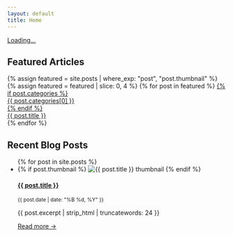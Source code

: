 ```yaml
---
layout: default
title: Home
---
```


<div class="featured-rotator">
  <a id="featured-rotator-link" href="#">
    <span id="featured-rotator-text">Loading...</span>
  </a>
</div>

## Featured Articles

<section class="hero-grid fade-in">
  {% assign featured = site.posts | where_exp: "post", "post.thumbnail" %}
  {% assign featured = featured | slice: 0, 4 %}
  {% for post in featured %}
    <a
      href="{{ post.url }}"
      class="hero-grid-item"
      style="background-image: url('{{ post.thumbnail | default: '/assets/images/fallback.jpg' | relative_url }}');"
      title="{{ post.title }}"
    >
      {% if post.categories %}
        <div class="hero-category">{{ post.categories[0] }}</div>
      {% endif %}
      <div class="hero-overlay">
        <span>{{ post.title }}</span>
      </div>
    </a>
  {% endfor %}
</section>

## Recent Blog Posts

<ul class="post-list">
  {% for post in site.posts %}
    <li class="fade-in fade-in-delay">
      {% if post.thumbnail %}
        <img
          class="post-thumb-left"
          src="{{ post.thumbnail | relative_url }}"
          alt="{{ post.title }} thumbnail"
          loading="lazy"
        >
      {% endif %}
      <div class="post-info">
        <h4><a href="{{ post.url }}">{{ post.title }}</a></h4>
        <p><small>{{ post.date | date: "%B %d, %Y" }}</small></p>
        <p>{{ post.excerpt | strip_html | truncatewords: 24 }}</p>
        <a href="{{ post.url }}">Read more →</a>
      </div>
    </li>

<script>
  document.addEventListener("DOMContentLoaded", function () {
    const posts = [
      {% assign featured = site.posts | sort: "date" | reverse | slice: 0, 6 %}
      {% for post in featured %}
        {
          title: "{{ post.title | escape }}",
          url: "{{ post.url }}"
        }{% unless forloop.last %},{% endunless %}
      {% endfor %}
    ];
    let index = 0;
    const rotatorText = document.getElementById("featured-rotator-text");
    const rotatorLink = document.getElementById("featured-rotator-link");

    function rotatePost() {
      const post = posts[index];
      rotatorText.classList.remove("fade-in");
      void rotatorText.offsetWidth; // restart animation
      rotatorText.textContent = post.title;
      rotatorLink.href = post.url;
      rotatorText.classList.add("fade-in");
      index = (index + 1) % posts.length;
    }

    rotatePost();
    setInterval(rotatePost, 8000);
  });
</script>
